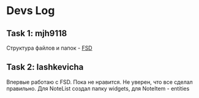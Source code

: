 # Devs Log

## Task 1: mjh9118

Структура файлов и папок - [FSD](https://feature-sliced.design/ru/docs)

## Task 2: lashkevicha

Впервые работаю с FSD. Пока не нравится. Не уверен, что все сделал правильно. Для NoteList создал папку widgets, для NoteItem - entities
